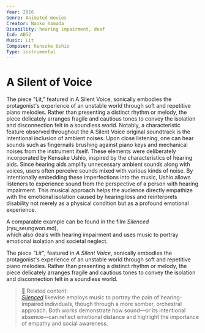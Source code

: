 ```yaml
---
Year: 2016
Genre: Animated movies
Creator: Naoko Yamada
Disability: hearing impairment, deaf
Icd: AB52
Music: Lit
Composer: Kensuke Ushio
Type: instrumental
---
```


# A Silent of Voice

The piece "Lit," featured in A Silent Voice, sonically embodies the protagonist's experience of an unstable world through soft and repetitive piano melodies. Rather than presenting a distinct rhythm or melody, the piece delicately arranges fragile and cautious tones to convey the isolation and disconnection felt in a soundless world. Notably, a characteristic feature observed throughout the A Silent Voice original soundtrack is the intentional inclusion of ambient noises. Upon close listening, one can hear sounds such as fingernails brushing against piano keys and mechanical noises from the instrument itself. These elements were deliberately incorporated by Kensuke Ushio, inspired by the characteristics of hearing aids. Since hearing aids amplify unnecessary ambient sounds along with voices, users often perceive sounds mixed with various kinds of noise. By intentionally embedding these imperfections into the music, Ushio allows listeners to experience sound from the perspective of a person with hearing impairment. This musical approach helps the audience directly empathize with the emotional isolation caused by hearing loss and reinterprets disability not merely as a physical condition but as a profound emotional experience.

A comparable example can be found in the film *Silenced* (ryu_seungwon.md),  
which also deals with hearing impairment and uses music to portray emotional isolation and societal neglect.

The piece *"Lit"*, featured in *A Silent Voice*, sonically embodies the protagonist's experience of an unstable world through soft and repetitive piano melodies. Rather than presenting a distinct rhythm or melody, the piece delicately arranges fragile and cautious tones to convey the isolation and disconnection felt in a soundless world.

> 📎 Related content:  
> *[Silenced](./Silenced.md)* likewise employs music to portray the pain of hearing-impaired individuals, though through a more somber, orchestral approach. Both works demonstrate how sound—or its intentional absence—can reflect emotional distance and highlight the importance of empathy and social awareness.
